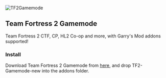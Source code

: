 ![TF2Gamemode](https://cdn.discordapp.com/attachments/536656836280188928/682989442339700782/logo.png)
## Team Fortress 2 Gamemode
Team Fortress 2 CTF, CP, HL2 Co-op and more, with Garry's Mod addons supported!
### Install
Download Team Fortress 2 Gamemode from [here](https://github.com/Moddage/TF2-Gamemode/archive/new.zip), and drop TF2-Gamemode-new into the addons folder.
